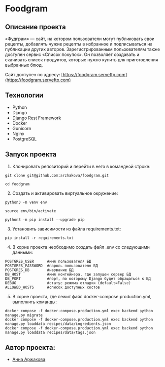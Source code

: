 # Foodgram
## Описание проекта
«Фудграм» — сайт, на котором пользователи могут публиковать свои рецепты, добавлять чужие рецепты в избранное и подписываться на публикации других авторов. Зарегистрированным пользователям также доступен сервис «Список покупок». Он позволяет создавать и скачивать список продуктов, которые нужно купить для приготовления выбранных блюд.

Сайт доступен по адресу: [https://foodgram.serveftp.com](https://foodgram.serveftp.com)
## Технологии
* Python
* Django
* Django Rest Framework
* Docker
* Gunicorn
* Nginx
* PostgreSQL
## Запуск проекта
1. Клонировать репозиторий и перейти в него в командной строке:

```
git clone git@github.com:arzhakova/foodgram.git
```

```
cd foodgram
```

2. Создать и активировать виртуальное окружение:

```
python3 -m venv env
```

```
source env/bin/activate
```

```
python3 -m pip install --upgrade pip
```

3. Установить зависимости из файла requirements.txt:

```
pip install -r requirements.txt
```

4. В корне проекта необходимо создать файл .env со следующими данными:
```
POSTGRES_USER      #имя пользователя БД 
POSTGRES_PASSWORD  #пароль пользователя БД 
POSTGRES_DB        #название БД
DB_HOST            #имя контейнера, где запущен сервер БД
DB_PORT            #порт, по которому Django будет обращаться к БД 
DEBUG              #статус режима отладки (default=False)
ALLOWED_HOSTS      #список доступных хостов
```
5. В корне проекта, где лежит файл docker-compose.production.yml, выполнить команды:
```
docker compose -f docker-compose.production.yml exec backend python manage.py migrate
docker compose -f docker-compose.production.yml exec backend python manage.py loaddata recipes/data/ingredients.json
docker compose -f docker-compose.production.yml exec backend python manage.py loaddata recipes/data/tags.json
```
## Автор проекта:
*  [Анна Аржакова](https://github.com/arzhakova)
